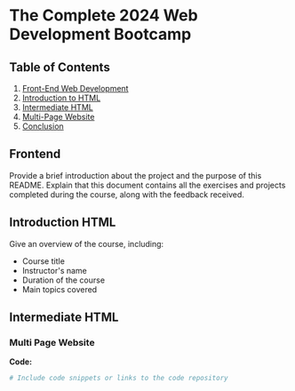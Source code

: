 # The Complete 2024 Web Development Bootcamp

## Table of Contents
1. [Front-End Web Development](#frontend)
2. [Introduction to HTML](#introduction-html)
3. [Intermediate HTML](#intermediate-html)
4. [Multi-Page Website](#multi-page-website)
5. [Conclusion](#conclusion)

## Frontend
Provide a brief introduction about the project and the purpose of this README. Explain that this document contains all the exercises and projects completed during the course, along with the feedback received.

## Introduction HTML
Give an overview of the course, including:
- Course title
- Instructor's name
- Duration of the course
- Main topics covered

## Intermediate HTML

### Multi Page Website

**Code:**
```python
# Include code snippets or links to the code repository
